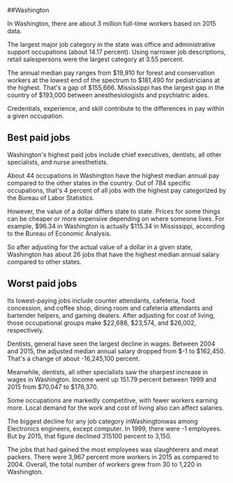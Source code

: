 

##Washington

In Washington, there are about 3 million full-time workers based on 2015 data.

The largest major job category in the state was office and administrative support occupations (about 14.17 percent). Using narrower job descriptions, retail salespersons were the largest category at 3.55 percent.
               
The annual median pay ranges from $19,910 for forest and conservation workers at the lowest end of the spectrum to  $181,490 for pediatricians at the highest. That's a gap of $155,666. Mississippi has the largest gap in the country of $193,000 between anesthesiologists and psychiatric aides.
          
Credentials, experience, and skill contribute to the differences in pay within a given occupation.

## Best paid jobs
Washington's highest paid jobs include <span class='occ_title_em'>chief executives, dentists, all other specialists</span>, and <span class='occ_title_em'>nurse anesthetists</span>.
               
About 44 occupations in Washington have the highest median annual pay compared to the other states in the country. Out of 784 specific occupations, that's 4 percent of all jobs with the highest pay categorized by the Bureau of Labor Statistics.
               
However, the value of a dollar differs state to state. Prices for some things can be cheaper or more expensive depending on where someone lives. For example, $96.34 in Washington is actually $115.34 in Mississippi, according to the Bureau of Economic Analysis.
               
So after adjusting for the actual value of a dollar in a given state, Washington has about 26 jobs that have the highest median annual salary compared to other states.
               
## Worst paid jobs

Its lowest-paying jobs include <span class='occ_title_em'>counter attendants, cafeteria, food concession, and coffee shop</span>, <span class='occ_title_em'>dining room and cafeteria attendants and bartender helpers</span>, and <span class='occ_title_em'>gaming dealers</span>. After adjusting for cost of living, those occupational groups make $22,688,  $23,574, and  $26,002, respectively.
               
<span class='occ_title_em'>Dentists, general</span> have seen the largest decline in wages. Between 2004 and 2015, the adjusted median annual salary dropped from $-1 to $162,450. That's a change of about -16,245,100 percent.
               
Meanwhile, <span class='occ_title_em'>dentists, all other specialists</span> saw the sharpest increase in wages in Washington. Income went up 151.79 percent between 1999 and 2015 from $70,047 to $176,370.

Some occupations are markedly competitive, with fewer workers earning more. Local demand for the work and cost of living also can affect salaries.

            
The biggest decline for any job category inWashingtonwas among <span class='occ_title_em'>Electronics engineers, except computer</span>. In 1999, there were -1 employees. But by 2015, that figure declined 315100 percent to 3,150. 
               
The jobs that had gained the most employees was slaughterers and meat packers. There were 3,967 percent more workers in 2015 as compared to 2004. Overall, the total number of workers grew from 30 to 1,220 in Washington.
